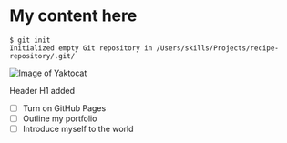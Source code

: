 # My content here

```
$ git init
Initialized empty Git repository in /Users/skills/Projects/recipe-repository/.git/
```



![Image of Yaktocat](https://octodex.github.com/images/yaktocat.png)


Header H1 added

- [ ] Turn on GitHub Pages
- [ ] Outline my portfolio
- [ ] Introduce myself to the world
